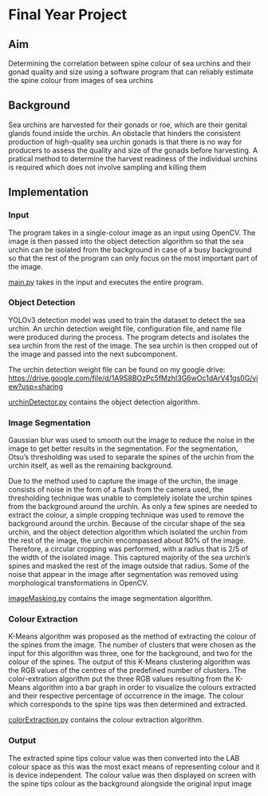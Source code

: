 # Final Year Project

## Aim
Determining the correlation between spine colour of sea urchins and their gonad quality and size using a software program that can reliably estimate the spine colour from images of sea urchins

## Background

Sea urchins are harvested for their gonads or roe, which are their genital glands found inside the urchin. An obstacle that hinders the consistent production of high-quality sea urchin gonads is that there is no way for producers to assess the quality and size of the gonads before harvesting. A pratical method to determine the harvest readiness of the individual urchins is required which does not involve sampling and killing them

## Implementation

### Input
The program takes in a single-colour image as an input using OpenCV. The image is then passed into the object detection algorithm so that the sea urchin can be isolated from the background in case of a busy background so that the rest of the program can only focus on the most important part of the image. 

[main.py](main.py) takes in the input and executes the entire program.

### Object Detection
YOLOv3 detection model was used to train the dataset to detect the sea urchin. An urchin detection weight file, configuration file, and name file were produced during the process. The program detects and isolates the sea urchin from the rest of the image. The sea urchin is then cropped out of the image and passed into the next subcomponent.

The urchin detection weight file can be found on my google drive: https://drive.google.com/file/d/1A9S8BOzPc5fMzhI3G6wOc1dArV41gs0G/view?usp=sharing

[urchinDetector.py](urchinDetector.py) contains the object detection algorithm.

### Image Segmentation
Gaussian blur was used to smooth out the image to reduce the noise in the image to get better results in the segmentation. For the segmentation, Otsu’s thresholding was used to separate the spines of the urchin from the urchin itself, as well as the remaining background.  

Due to the method used to capture the image of the urchin, the image consists of noise in the form of a flash from the camera used, the thresholding technique was unable to completely isolate the urchin spines from the background around the urchin. As only a few spines are needed to extract the colour, a simple cropping technique was used to remove the background around the urchin. Because of the circular shape of the sea urchin, and the object detection algorithm which isolated the urchin from the rest of the image, the urchin encompassed about 80% of the image. Therefore, a circular cropping was performed, with a radius that is 2/5 of the width of the isolated image. This captured majority of the sea urchin’s spines and masked the rest of the image outside that radius. Some of the noise that appear in the image after segmentation was removed using morphological transformations in OpenCV. 

[imageMasking.py](imageMasking.py) contains the image segmentation algorithm.

### Colour Extraction
K-Means algorithm was proposed as the method of extracting the colour of the spines from the image. The number of clusters that were chosen as the input for this algorithm was three, one for the background, and two for the colour of the spines. The output of this K-Means clustering algorithm was the RGB values of the centres of the predefined number of clusters. The color-extration algorithm put the three RGB values resulting from the K-Means algorithm into a bar graph in order to visualize the colours extracted and their respective percentage of occurrence in the image. The colour which corresponds to the spine tips was then determined and extracted.

[colorExtraction.py](colourExtraction.py) contains the colour extraction algorithm.

### Output
The extracted spine tips colour value was then converted into the LAB colour space as this was the most exact means of representing colour and it is device independent. The colour value was then displayed on screen with the spine tips colour as the background alongside the original input image


